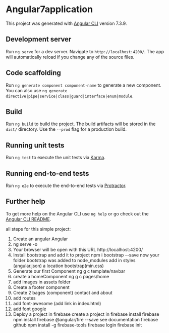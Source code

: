 # Angular7application

This project was generated with [Angular CLI](https://github.com/angular/angular-cli) version 7.3.9.

## Development server

Run `ng serve` for a dev server. Navigate to `http://localhost:4200/`. The app will automatically reload if you change any of the source files.

## Code scaffolding

Run `ng generate component component-name` to generate a new component. You can also use `ng generate directive|pipe|service|class|guard|interface|enum|module`.

## Build

Run `ng build` to build the project. The build artifacts will be stored in the `dist/` directory. Use the `--prod` flag for a production build.

## Running unit tests

Run `ng test` to execute the unit tests via [Karma](https://karma-runner.github.io).

## Running end-to-end tests

Run `ng e2e` to execute the end-to-end tests via [Protractor](http://www.protractortest.org/).

## Further help

To get more help on the Angular CLI use `ng help` or go check out the [Angular CLI README](https://github.com/angular/angular-cli/blob/master/README.md).

all steps for this simple project:

1. Create an angular Angular
2. ng serve -o 
3. Your browser will be open with this URL http://localhost:4200/
4. Install bootstrap and add it to project
		npm i bootstrap --save
		now your folder bootstrap was added to node_modules
		add in styles (angular.json) a location bootstrap(min.css)
5. Generate our first Component
		ng g c template/navbar
6. create a homeComponent
		ng g c pages/home
7. add images in assets folder
8. Create a footer component
9. Create 2 bages (component) contact and about
10. add routes
11. add font-awesome (add link in index.html)
12. add font google
13. Deploy a project in firebase
		create a project in firebase
		install firebase
			npm install firebase @angular/fire --save
		see documentation firebase github
		npm install -g firebase-tools
		firebase login
		firebase init
		
